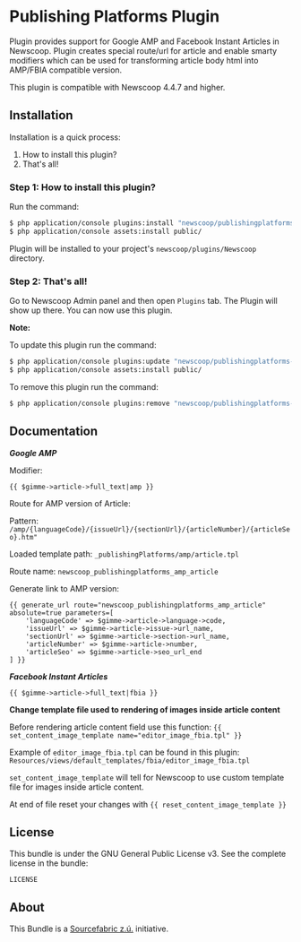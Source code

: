 # Publishing Platforms Plugin

Plugin provides support for Google AMP and Facebook Instant Articles in Newscoop. Plugin creates special route/url for article and enable smarty modifiers which can be used for transforming article body html into AMP/FBIA compatible version.

This plugin is compatible with Newscoop 4.4.7 and higher.

Installation
-------------
Installation is a quick process:


1. How to install this plugin?
2. That's all!

### Step 1: How to install this plugin?
Run the command:
``` bash
$ php application/console plugins:install "newscoop/publishingplatforms-plugin-bundle"
$ php application/console assets:install public/
```
Plugin will be installed to your project's `newscoop/plugins/Newscoop` directory.

### Step 2: That's all!
Go to Newscoop Admin panel and then open `Plugins` tab. The Plugin will show up there. You can now use this plugin.


**Note:**

To update this plugin run the command:
``` bash
$ php application/console plugins:update "newscoop/publishingplatforms-plugin-bundle"
$ php application/console assets:install public/
```

To remove this plugin run the command:
``` bash
$ php application/console plugins:remove "newscoop/publishingplatforms-plugin-bundle"
```

Documentation
-------------

***Google AMP***

Modifier:

```{{ $gimme->article->full_text|amp }}```

Route for AMP version of Article:

Pattern: ```/amp/{languageCode}/{issueUrl}/{sectionUrl}/{articleNumber}/{articleSeo}.htm"```

Loaded template path: ```_publishingPlatforms/amp/article.tpl```

Route name: ```newscoop_publishingplatforms_amp_article```

Generate link to AMP version:

```
{{ generate_url route="newscoop_publishingplatforms_amp_article" absolute=true parameters=[
    'languageCode' => $gimme->article->language->code,
    'issueUrl' => $gimme->article->issue->url_name,
    'sectionUrl' => $gimme->article->section->url_name,
    'articleNumber' => $gimme->article->number,
    'articleSeo' => $gimme->article->seo_url_end
] }}

```


***Facebook Instant Articles***

```{{ $gimme->article->full_text|fbia }}```

**Change template file used to rendering of images inside article content**

Before rendering article content field use this function: ```{{ set_content_image_template name="editor_image_fbia.tpl" }}```

Example of ```editor_image_fbia.tpl``` can be found in this plugin: ```Resources/views/default_templates/fbia/editor_image_fbia.tpl```


``` set_content_image_template ``` will tell for Newscoop to use custom template file for images inside article content.

At end of file reset your changes with ```{{ reset_content_image_template }}```



License
-------

This bundle is under the GNU General Public License v3. See the complete license in the bundle:

    LICENSE

About
-------
This Bundle is a [Sourcefabric z.ú.](https://github.com/sourcefabric) initiative.
